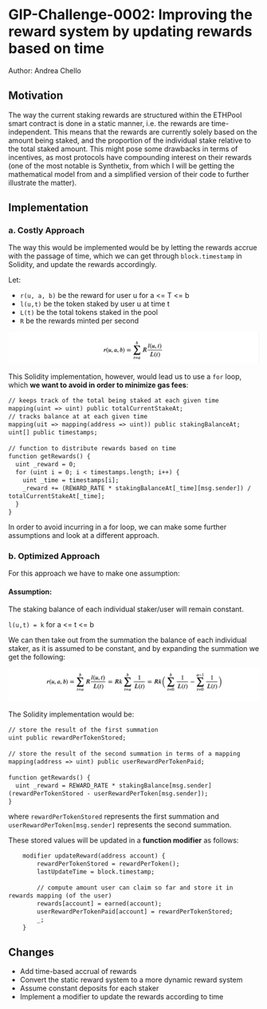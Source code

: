 # GIP-Challenge-0002: Improving the reward system by updating rewards based on time

Author: Andrea Chello

## Motivation


The way the current staking rewards are structured within the ETHPool smart contract is done in a static manner, i.e. the rewards are time-independent. This means that the rewards are currently solely based on the amount being staked, and the proportion of the individual stake relative to the total staked amount. This might pose some drawbacks in terms of incentives, as most protocols have compounding interest on their rewards (one of the most notable is Synthetix, from which I will be getting the mathematical model from and a simplified version of their code to further illustrate the matter).

## Implementation

### a. Costly Approach

The way this would be implemented would be by letting the rewards accrue with the passage of time, which we can get through `block.timestamp` in Solidity, and update the rewards accordingly.

Let:

- `r(u, a, b)` be the reward for user u for a <= T <= b
- `l(u,t)` be the token staked by user u at time t
- `L(t)` be the total tokens staked in the pool 
- `R` be the rewards minted per second

<img src="./images/rewards_iteration.png"/>

This Solidity implementation, however, would lead us to use a `for` loop, which **we want to avoid in order to minimize gas fees**:

```solidity
// keeps track of the total being staked at each given time
mapping(uint => uint) public totalCurrentStakeAt;
// tracks balance at at each given time
mapping(uit => mapping(address => uint)) public stakingBalanceAt;
uint[] public timestamps;

// function to distribute rewards based on time
function getRewards() {
  uint _reward = 0;
  for (uint i = 0; i < timestamps.length; i++) {
    uint _time = timestamps[i];
    _reward += (REWARD_RATE * stakingBalanceAt[_time][msg.sender]) / totalCurrentStakeAt[_time]; 
  }
}
```

In order to avoid incurring in a for loop, we can make some further assumptions and look at a different approach.

### b. Optimized Approach

For this approach we have to make one assumption:

#### Assumption:

The staking balance of each individual staker/user will remain constant.

`l(u,t) = k` for a <= t <= b

We can then take out from the summation the balance of each individual staker, as it is assumed to be constant, and by expanding the summation we get the following:

<img src="./images/optimized_rewards.png" /> 

The Solidity implementation would be:

```solidity
// store the result of the first summation
uint public rewardPerTokenStored;

// store the result of the second summation in terms of a mapping 
mapping(address => uint) public userRewardPerTokenPaid;

function getRewards() {
  uint _reward = REWARD_RATE * stakingBalance[msg.sender] (rewardPerTokenStored - userRewardPerToken[msg.sender]);
}
```

where `rewardPerTokenStored` represents the first summation and `userRewardPerToken[msg.sender]` represents the second summation.

These stored values will be updated in a **function modifier** as follows:

```solidity
    modifier updateReward(address account) {
        rewardPerTokenStored = rewardPerToken();
        lastUpdateTime = block.timestamp;

        // compute amount user can claim so far and store it in rewards mapping (of the user)
        rewards[account] = earned(account);
        userRewardPerTokenPaid[account] = rewardPerTokenStored;
        _;
    }
```

## Changes

- Add time-based accrual of rewards
- Convert the static reward system to a more dynamic reward system
- Assume constant deposits for each staker
- Implement a modifier to update the rewards according to time
